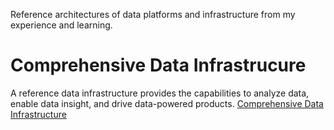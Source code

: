 Reference architectures of data platforms and infrastructure from my experience and learning. 

# Comprehensive Data Infrastrucure
A reference data infrastructure provides the capabilities to analyze data, enable data insight, and drive data-powered products. 
[Comprehensive Data Infrastructure](img/ComprehensiveDataInfrastructureQ12023.png)
